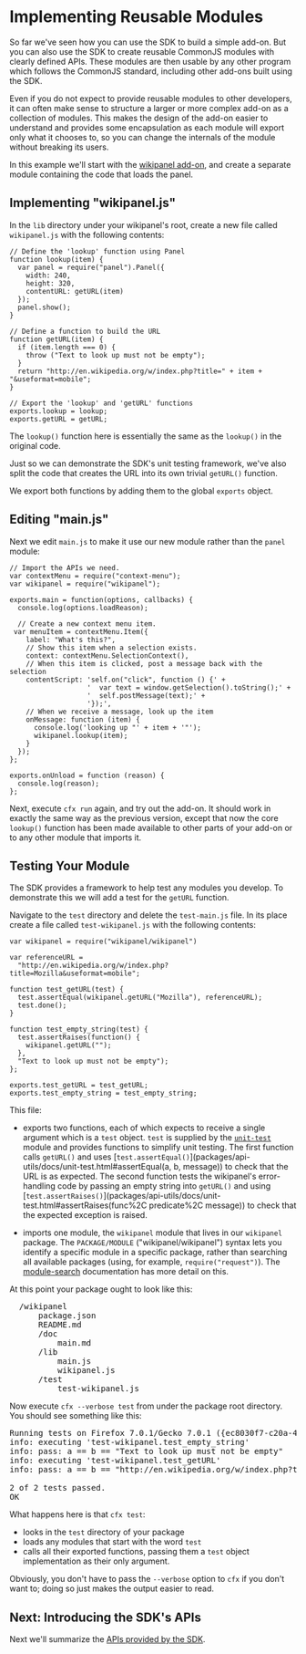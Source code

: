 # Implementing Reusable Modules #

So far we've seen how you can use the SDK to build a simple add-on. But you
can also use the SDK to create reusable CommonJS modules with clearly defined
APIs. These modules are then usable by any other program which follows the
CommonJS standard, including other add-ons built using the SDK.

Even if you do not expect to provide reusable modules to other developers, it
can often make sense to structure a larger or more complex add-on as a
collection of modules. This makes the design of the add-on easier to understand
and provides some encapsulation as each module will export only what it chooses
to, so you can change the internals of the module without breaking its users.

In this example we'll start with the [wikipanel
add-on](dev-guide/addon-development/implementing-simple-addon.html), and create
a separate module containing the code that loads the panel.

## Implementing "wikipanel.js" ##

In the `lib` directory under your wikipanel's root, create a new file called
`wikipanel.js` with the following contents:

    // Define the 'lookup' function using Panel
    function lookup(item) {
      var panel = require("panel").Panel({
        width: 240,
        height: 320,
        contentURL: getURL(item)
      });
      panel.show();
    }

    // Define a function to build the URL
    function getURL(item) {
      if (item.length === 0) {
        throw ("Text to look up must not be empty");
      }
      return "http://en.wikipedia.org/w/index.php?title=" + item + "&useformat=mobile";
    }

    // Export the 'lookup' and 'getURL' functions
    exports.lookup = lookup;
    exports.getURL = getURL;

The `lookup()` function here is essentially the same as the `lookup()` in the
original code.

Just so we can demonstrate the SDK's unit testing framework, we've also
split the code that creates the URL into its own trivial `getURL()` function.

We export both functions by adding them to the global `exports` object.

## Editing "main.js" ##

Next we edit `main.js` to make it use our new module rather than the `panel`
module:

    // Import the APIs we need.
    var contextMenu = require("context-menu");
    var wikipanel = require("wikipanel");

    exports.main = function(options, callbacks) {
      console.log(options.loadReason);

      // Create a new context menu item.
     var menuItem = contextMenu.Item({
        label: "What's this?",
        // Show this item when a selection exists.
        context: contextMenu.SelectionContext(),
        // When this item is clicked, post a message back with the selection
        contentScript: 'self.on("click", function () {' +
                       '  var text = window.getSelection().toString();' +
                       '  self.postMessage(text);' +
                       '});',
        // When we receive a message, look up the item
        onMessage: function (item) {
          console.log('looking up "' + item + '"');
          wikipanel.lookup(item);
        }
      });
    };

    exports.onUnload = function (reason) {
      console.log(reason);
    };

Next, execute `cfx run` again, and try out the add-on. It should work in
exactly the same way as the previous version, except that now the core
`lookup()` function has been made available to other parts of your add-on or
to any other module that imports it.

## Testing Your Module ##

The SDK provides a framework to help test any modules you develop. To
demonstrate this we will add a test for the `getURL` function.

Navigate to the `test` directory and delete the `test-main.js` file. In its
place create a file called `test-wikipanel.js` with the following contents:

    var wikipanel = require("wikipanel/wikipanel")

    var referenceURL =
      "http://en.wikipedia.org/w/index.php?title=Mozilla&useformat=mobile";

    function test_getURL(test) {
      test.assertEqual(wikipanel.getURL("Mozilla"), referenceURL);
      test.done();
    }

    function test_empty_string(test) {
      test.assertRaises(function() {
        wikipanel.getURL("");
      },
      "Text to look up must not be empty");
    };

    exports.test_getURL = test_getURL;
    exports.test_empty_string = test_empty_string;

This file:

* exports two functions, each of which expects to receive a single
argument which is a `test` object. `test` is supplied by the
[`unit-test`](packages/api-utils/docs/unit-test.html) module and provides
functions to simplify unit testing.
The first function calls `getURL()` and uses [`test.assertEqual()`](packages/api-utils/docs/unit-test.html#assertEqual(a, b, message))
to check that the URL is as expected.
The second function tests the wikipanel's error-handling code by passing an
empty string into `getURL()` and using
[`test.assertRaises()`](packages/api-utils/docs/unit-test.html#assertRaises(func%2C predicate%2C message))
to check that the expected exception is raised.

* imports one module, the `wikipanel` module that lives in our
`wikipanel` package. The `PACKAGE/MODULE` ("wikipanel/wikipanel") syntax lets
you identify a specific module in a specific package, rather than searching
all available packages (using, for example, `require("request")`). The
[module-search](dev-guide/addon-development/module-search.html) documentation
has more detail on this.

At this point your package ought to look like this:

<pre>
  /wikipanel
      package.json
      README.md
      /doc
          main.md
      /lib
          main.js
          wikipanel.js
      /test
          test-wikipanel.js
</pre>

Now execute `cfx --verbose test` from under the package root directory.
You should see something like this:

<pre>
Running tests on Firefox 7.0.1/Gecko 7.0.1 ({ec8030f7-c20a-464f-9b0e-13a3a9e97384}) under Darwin/x86_64-gcc3.
info: executing 'test-wikipanel.test_empty_string'
info: pass: a == b == "Text to look up must not be empty"
info: executing 'test-wikipanel.test_getURL'
info: pass: a == b == "http://en.wikipedia.org/w/index.php?title=Mozilla&useformat=mobile"

2 of 2 tests passed.
OK
</pre>

What happens here is that `cfx test`:

* looks in the `test` directory of your
package
* loads any modules that start with the word `test`
*  calls all their exported functions, passing them a `test` object
implementation as their only argument.

Obviously, you don't have to pass the `--verbose` option to `cfx` if you don't
want to; doing so just makes the output easier to read.

## Next: Introducing the SDK's APIs ##

Next we'll summarize the
[APIs provided by the SDK](dev-guide/addon-development/api-intro.html).

